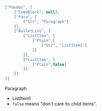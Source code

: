 ```json
["Pandoc", [
    ["CodeBlock", null],
    ["Para", [
        ["Str", "Paragraph"]
    ]],
    ["BulletList", [
        ["ListItem", [
            ["Plain",[
                ["Str", "ListItem1"]
            ]] 
        ]],
        ["ListItem", [
            ["Plain",false] 
        ]]
    ]]
]]
```

Paragraph

- ListItem1
- `false` means "don't care its child items".
